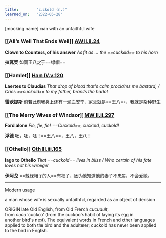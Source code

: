 ```yaml
---
title:        "cuckold (n.)"
learned_on:   "2022-05-28"
---
```


\[mocking name\] man with an unfaithful wife

### [[All’s Well That Ends Well]] [AW II.ii.24](https://www.shakespeareswords.com/Public/Play.aspx?Act=2&Scene=2&WorkId=30#221205) 

**Clown to Countess, of his answer** *As fit as ... the ==cuckold== to his horn*

**拉瓦契** 如同王八之于==绿帽==

### [[Hamlet]] [Ham IV.v.120](https://www.shakespeareswords.com/Public/Play.aspx?Act=4&Scene=5&WorkId=2#118799) 

**Laertes to Claudius** *That drop of blood that's calm proclaims me bastard, / Cries ==cuckold== to my father, brands the harlot*

**雷欧提斯** 倘若此刻我身上还有一滴血安宁，家父就是==王八==，我就是杂种野生

### [[The Merry Wives of Windsor]] [MW II.ii.297](https://www.shakespeareswords.com/Public/Play.aspx?Act=2&Scene=2&WorkId=29#217695) 

**Ford alone** *Fie, fie, fie! ==Cuckold==, cuckold, cuckold!*

**浮德** 呸，呸，呸！==王八==，王八，王八！

### [[Othello]] [Oth III.iii.165](https://www.shakespeareswords.com/Public/Play.aspx?Act=3&Scene=3&WorkId=9#143668) 

**Iago to Othello** *That ==cuckold== lives in bliss / Who certain of his fate loves not his wronger*

**伊阿戈** ==戴绿帽子的人==有福了，因为他知道他的妻子不忠实，不会爱她。


-----

Modern usage 

a man whose wife is sexually unfaithful, regarded as an object of derision

ORIGIN late Old English, from Old French *cucuault*, from *cucu* ‘cuckoo’ (from the cuckoo's habit of laying its egg in another bird's nest). The equivalent words in French and other languages applied to both the bird and the adulterer; cuckold has never been applied to the bird in English.